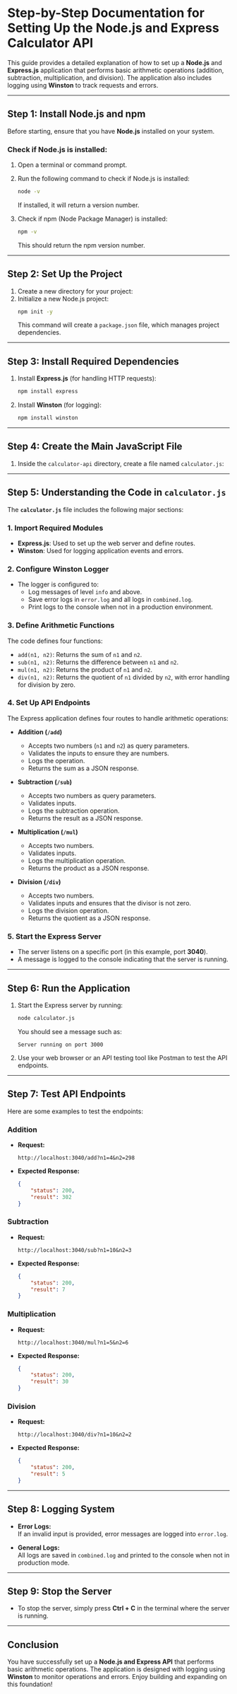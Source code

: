 # Step-by-Step Documentation for Setting Up the Node.js and Express Calculator API

This guide provides a detailed explanation of how to set up a **Node.js** and **Express.js** application that performs basic arithmetic operations (addition, subtraction, multiplication, and division). The application also includes logging using **Winston** to track requests and errors.

---

## Step 1: Install Node.js and npm

Before starting, ensure that you have **Node.js** installed on your system.

### Check if Node.js is installed:
1. Open a terminal or command prompt.
2. Run the following command to check if Node.js is installed:
    ```sh
    node -v
    ```
   If installed, it will return a version number.

3. Check if npm (Node Package Manager) is installed:
    ```sh
    npm -v
    ```
   This should return the npm version number.

---

## Step 2: Set Up the Project

1. Create a new directory for your project:
2. Initialize a new Node.js project:
    ```sh
    npm init -y
    ```
   This command will create a `package.json` file, which manages project dependencies.

---

## Step 3: Install Required Dependencies

1. Install **Express.js** (for handling HTTP requests):
    ```sh
    npm install express
    ```

2. Install **Winston** (for logging):
    ```sh
    npm install winston
    ```

---

## Step 4: Create the Main JavaScript File

1. Inside the `calculator-api` directory, create a file named `calculator.js`:

---

## Step 5: Understanding the Code in `calculator.js`

The **`calculator.js`** file includes the following major sections:

### 1. Import Required Modules
- **Express.js**: Used to set up the web server and define routes.
- **Winston**: Used for logging application events and errors.

### 2. Configure Winston Logger
- The logger is configured to:
  - Log messages of level `info` and above.
  - Save error logs in `error.log` and all logs in `combined.log`.
  - Print logs to the console when not in a production environment.

### 3. Define Arithmetic Functions
The code defines four functions:
- `add(n1, n2)`: Returns the sum of `n1` and `n2`.
- `sub(n1, n2)`: Returns the difference between `n1` and `n2`.
- `mul(n1, n2)`: Returns the product of `n1` and `n2`.
- `div(n1, n2)`: Returns the quotient of `n1` divided by `n2`, with error handling for division by zero.

### 4. Set Up API Endpoints
The Express application defines four routes to handle arithmetic operations:

- **Addition (`/add`)**
  - Accepts two numbers (`n1` and `n2`) as query parameters.
  - Validates the inputs to ensure they are numbers.
  - Logs the operation.
  - Returns the sum as a JSON response.

- **Subtraction (`/sub`)**
  - Accepts two numbers as query parameters.
  - Validates inputs.
  - Logs the subtraction operation.
  - Returns the result as a JSON response.

- **Multiplication (`/mul`)**
  - Accepts two numbers.
  - Validates inputs.
  - Logs the multiplication operation.
  - Returns the product as a JSON response.

- **Division (`/div`)**
  - Accepts two numbers.
  - Validates inputs and ensures that the divisor is not zero.
  - Logs the division operation.
  - Returns the quotient as a JSON response.

### 5. Start the Express Server
- The server listens on a specific port (in this example, port **3040**).
- A message is logged to the console indicating that the server is running.

---

## Step 6: Run the Application

1. Start the Express server by running:
    ```sh
    node calculator.js
    ```
   You should see a message such as:
    ```
    Server running on port 3000
    ```

2. Use your web browser or an API testing tool like Postman to test the API endpoints.

---

## Step 7: Test API Endpoints

Here are some examples to test the endpoints:

### Addition
- **Request:**  
  ```
  http://localhost:3040/add?n1=4&n2=298
  ```
- **Expected Response:**
  ```json
  {
      "status": 200,
      "result": 302
  }
  ```

### Subtraction
- **Request:**  
  ```
  http://localhost:3040/sub?n1=10&n2=3
  ```
- **Expected Response:**
  ```json
  {
      "status": 200,
      "result": 7
  }
  ```

### Multiplication
- **Request:**  
  ```
  http://localhost:3040/mul?n1=5&n2=6
  ```
- **Expected Response:**
  ```json
  {
      "status": 200,
      "result": 30
  }
  ```

### Division
- **Request:**  
  ```
  http://localhost:3040/div?n1=10&n2=2
  ```
- **Expected Response:**
  ```json
  {
      "status": 200,
      "result": 5
  }
  ```

---

## Step 8: Logging System

- **Error Logs:**  
  If an invalid input is provided, error messages are logged into `error.log`.

- **General Logs:**  
  All logs are saved in `combined.log` and printed to the console when not in production mode.

---

## Step 9: Stop the Server

- To stop the server, simply press **Ctrl + C** in the terminal where the server is running.

---

## Conclusion

You have successfully set up a **Node.js and Express API** that performs basic arithmetic operations. The application is designed with logging using **Winston** to monitor operations and errors. Enjoy building and expanding on this foundation!
